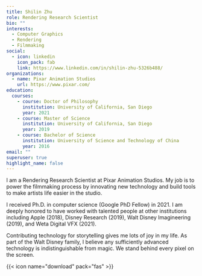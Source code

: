 ```yaml
---
title: Shilin Zhu
role: Rendering Research Scientist
bio: ""
interests:
  - Computer Graphics
  - Rendering
  - Filmmaking
social:
  - icon: linkedin
    icon_pack: fab
    link: https://www.linkedin.com/in/shilin-zhu-5326b488/
organizations:
  - name: Pixar Animation Studios
    url: https://www.pixar.com/
education:
  courses:
    - course: Doctor of Philosophy
      institution: University of California, San Diego
      year: 2021
    - course: Master of Science
      institution: University of California, San Diego
      year: 2019
    - course: Bachelor of Science
      institution: University of Science and Technology of China
      year: 2016
email: ""
superuser: true
highlight_name: false
---
```

I am a Rendering Research Scientist at Pixar Animation Studios. My job is to power the filmmaking process by innovating new technology and build tools to make artists life easier in the studio.

I received Ph.D. in computer science (Google PhD Fellow) in 2021. I am deeply honored to have worked with talented people at other institutions including Apple (2018), Disney Research (2019), Walt Disney Imagineering (2019), and Weta Digital VFX (2021).

Contributing technology for storytelling gives me lots of joy in my life. As part of the Walt Disney family, I believe any sufficiently advanced technology is indistinguishable from magic. We stand behind every pixel on the screen.

{{< icon name="download" pack="fas" >}} <!-- Download my {{< staticref "uploads/Shilin_CV.pdf" "newtab" >}}CV{{< /staticref >}}. -->